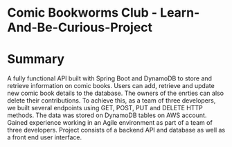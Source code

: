 # Comic Bookworms Club - Learn-And-Be-Curious-Project

# Summary

A fully functional API built with Spring Boot and DynamoDB to store and retrieve information on comic books. 
Users can add, retrieve and update new comic book details to the database. The owners of the enrties can also delete their contributions. 
To achieve this, as a team of three developers, we built several endpoints using GET, POST, PUT and DELETE HTTP methods. 
The data was stored on DynamoDB tables on AWS account.
Gained experience working in an Agile environment as part of a team of three developers.
Project consists of a backend API and database as well as a front end user interface.
